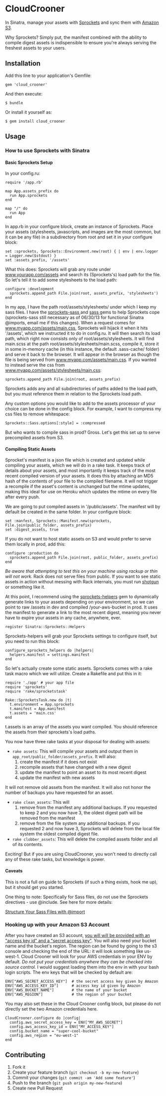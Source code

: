 # CloudCrooner

In Sinatra, manage your assets with [Sprockets](https://github.com/sstephenson/sprockets) and sync them with [Amazon S3](http://aws.amazon.com/s3/).

Why Sprockets? Simply put, the manifest combined with the ability to compile digest assets is indispensible to ensure you're always serving the freshest assets to your users. 

## Installation

Add this line to your application's Gemfile:

    gem 'cloud_crooner'

And then execute:

    $ bundle

Or install it yourself as:

    $ gem install cloud_crooner

## Usage

### How to use Sprockets with Sinatra

#### Basic Sprockets Setup

In your config.ru:
    
    require '/app.rb'

    map App.assets_prefix do 
      run App.sprockets
    end

    map "/" do
      run App
    end

In app.rb in your configure block, create an instance of Sprockets. Place your assets (stylesheets, javascripts, and images are the most common, but it can be any file) in a subdirectory from root and set it in your configure block:
    
    set :sprockets, Sprockets::Environment.new(root) { | env | env.logger = Logger.new($stdout) }
    set :assets_prefix, '/assets'

What this does: Sprockets will grab any route under www.yourapp.com/assets and search its (Sprockets's) load path for the file. So let's tell it to add some stylesheets to the load path:

    configure :development
      sprockets.append_path File.join(root, assets_prefix, 'stylesheets')
    end

In my app, I have the path root/assets/stylesheets/ under which I keep my sass files. I have the [ sprockets-sass ](https://github.com/petebrowne/sprockets-sass) and [ sass ](https://github.com/nex3/sass)  gems to help Sprockets cope (sprockets-sass still necessary as of 06/30/13 for functional Sinatra @imports, email me if this changes). When a request comes for www.myapp.com/assets/main.css, Sprockets will hijack it when it hits '/assets', which we instructed it to do in config.ru. It will then search its load path, which right now consists only of root/assets/stylesheets. It will find main.scss at the path root/assets/stylesheets/main.scss, compile it, store it in some in-memory cache (in this instance, the default .sass-cache/ folder) and serve it back to the browser. It will appear in the browser as though the file is being served from www.myapp.com/assets/main.css.  If you wanted to instead serve the css from www.myapp.com/assets/stylesheets/main.css:

    sprockets.append_path File.join(root, assets_prefix)

Sprockets adds any and all subdirectories of paths added to the load path, but you must reference them in relation to the Sprockets load path.

Any custom options you would like to add to the assets processor of your choice can be done in the config block. For example, I want to compress my css files to remove whitespace:

    Sprockets::Sass.options[:style] = :compressed

But who wants to compile sass in prod? Gross. Let's get this set up to serve precompiled assets from S3. 

#### Compiling Static Assets

Sprocket's manifest is a json file which is created and updated while compiling your assets, which we will do in a rake task. It keeps track of details about your assets, and most importantly it keeps track of the most recent compiled version of your assets. It does this by attaching an MD5 hash of the contents of your file to the compiled filename. It will not trigger a recompile if the asset's content is unchanged but the mtime updates, making this ideal for use on Heroku which updates the mtime on every file after every push. 

We are going to put compiled assets in '/public/assets'. The manifest will by default be created in the same folder. In your configure block:
    
    set :manfest, Sprockets::Manifest.new(sprockets, File.join(public_folder, assets_prefix)
    set :digest_assets, true

If you do not want to host static assets on S3 and would prefer to serve them locally in prod, add this:

    configure :production do
      sprockets.append_path File.join(root, public_folder, assets_prefix)
    end

_Be aware that attempting to test this on your machine using rackup or thin will not work_. Rack does not serve files from public. If you want to see static assets in action without messing with Rack internals, you must run [shotgun](https://github.com/rtomayko/shotgun) or something like it.

At this point, I recommend using the [sprockets-helpers]( https://github.com/petebrowne/sprockets-helpers ) gem to dynamically generate links to your assets depending on your environment, so we can point to raw /assets in dev and compiled /your-aws-bucket in prod. It uses the manifest to generate a link to the most recent digest, meaning you never have to expire your assets in any cache, anywhere, ever. 

    register Sinatra::Sprockets::Helpers

Sprockets-helpers will grab your Sprockets settings to configure itself, but you need to run this block:

    configure_sprockets_helpers do |helpers|
      helpers.manifest = settings.manifest
    end

So let's actually create some static assets. Sprockets comes with a rake task macro which we will utilize. Create a Rakefile and put this in it:

    require './app' # your app file
    require 'sprockets'
    require 'rake/sprocketstask'

    Rake::SprocketsTask.new do |t|
      t.environment = App.sprockets
      t.manifest = App.manifest
      t.assets = 'main.css'  
    end

t.assets is an array of the assets you want compiled. You should reference the assets from their sprockets's load paths.

You now have three rake tasks at your disposal for dealing with assets:

+ `rake assets`: This will compile your assets and output them in `app_root/public_folder/assets_prefix`. It will also:
  1. create the manifest if it does not exist
  2. recompile assets that have changed with a new digest
  3. update the manifest to point an asset to its most recent digest
  4. update the manifest with new assets

It will not remove old assets from the manifest. It will also not honor the number of backups you have requested for an asset.

+ `rake clean_assets`: This will
  1. remove from the manifest any additional backups. If you requested to keep 2 and you now have 3, the oldest digest path will be removed from the manifest
  2. remove from the file system any additional backups. If you requested 2 and now have 3, Sprockets will delete from the local file system the oldest compiled digest file.
+ `rake clobber_assets`: This will delete the compiled assets folder and all of its contents.

Exciting! But if you are using CloudCrooner, you won't need to directly call any of these rake tasks, but knowledge is power. 

#### Caveats

This is not a full on guide to Sprockets (if such a thing exists, hook me up), but it should get you started.

One thing to note: Specifically for Sass files, do not use the Sprockets directives - use @include. See here for more details:

[Structure Your Sass Files with @import](http://pivotallabs.com/structure-your-sass-files-with-import/)

### Hooking up with your Amazon S3 Account

After you have created an S3 account, [you will will be provided with an "access key id" and a "secret access key"](https://portal.aws.amazon.com/gp/aws/securityCredentials). You will also need your bucket name and the bucket's region. The region can be found by going to the s3 console and checking the end of the URL: it will look something like us-west-1. Cloud Crooner will look for your AWS credentials in your ENV by default. _Do not put your credentials anywhere they can be checked into source control._ I would suggest loading them into the env in with your bash login scripts. The env keys that will be checked by default are:

    ENV["AWS_SECRET_ACCESS_KEY"]  # the secret access key given by Amazon
    ENV["AWS_ACCESS_KEY_ID"]      # access key id given by Amazon 
    ENV["AWS_BUCKET_NAME"]        # the name of your bucket 
    ENV["AWS_REGION"]             # the region of your bucket

You may also set these in the Cloud Crooner config block, but please do not directly set the two Amazon credentials here.

    CloudCrooner.configure do |config|
      config.aws_secret_access_key = ENV["MY_AWS_SECRET"] 
      config.aws_access_key_id = ENV["MY_ACCESS_KEY"]
      config.bucket_name = "super-cool-bucket"
      config.aws_region = "eu-west-1"
    end

## Contributing

1. Fork it
2. Create your feature branch (`git checkout -b my-new-feature`)
3. Commit your changes (`git commit -am 'Add some feature'`)
4. Push to the branch (`git push origin my-new-feature`)
5. Create new Pull Request
